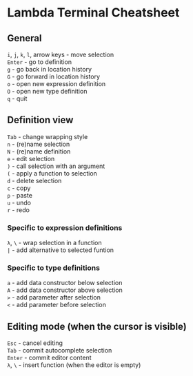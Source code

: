 # Lambda Terminal Cheatsheet

## General
`i`, `j`, `k`, `l`, arrow keys - move selection  
`Enter` - go to definition  
`g` - go back in location history  
`G` - go forward in location history  
`o` - open new expression definition  
`O` - open new type definition  
`q` - quit  

## Definition view
`Tab` - change wrapping style  
`n` - (re)name selection  
`N` - (re)name definition  
`e` - edit selection  
`)` - call selection with an argument  
`(` - apply a function to selection  
`d` - delete selection  
`c` - copy  
`p` - paste  
`u` - undo  
`r` - redo  

### Specific to expression definitions
`λ`, `\` - wrap selection in a function  
`|` - add alternative to selected funtion  

### Specific to type definitions
`a` - add data constructor below selection  
`A` - add data constructor above selection  
`>` - add parameter after selection  
`<` - add parameter before selection  

## Editing mode (when the cursor is visible)
`Esc` - cancel editing  
`Tab` - commit autocomplete selection  
`Enter` - commit editor content  
`λ`, `\` - insert function (when the editor is empty)  
